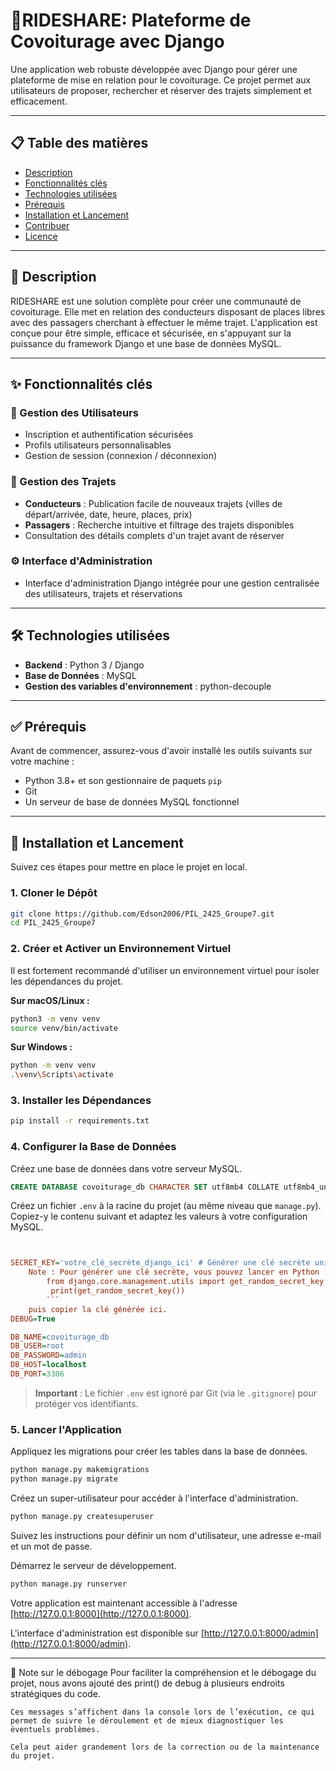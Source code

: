 # 🚗RIDESHARE: Plateforme de Covoiturage avec Django

Une application web robuste développée avec Django pour gérer une plateforme de mise en relation pour le covoiturage. Ce projet permet aux utilisateurs de proposer, rechercher et réserver des trajets simplement et efficacement.

---

## 📋 Table des matières

- [Description](#description)
- [Fonctionnalités clés](#fonctionnalités-clés)
- [Technologies utilisées](#technologies-utilisées)
- [Prérequis](#prérequis)
- [Installation et Lancement](#installation-et-lancement)
- [Contribuer](#contribuer)
- [Licence](#licence)

---

## 📝 Description

RIDESHARE est une solution complète pour créer une communauté de covoiturage. Elle met en relation des conducteurs disposant de places libres avec des passagers cherchant à effectuer le même trajet. L'application est conçue pour être simple, efficace et sécurisée, en s'appuyant sur la puissance du framework Django et une base de données MySQL.

---

## ✨ Fonctionnalités clés

### 👤 Gestion des Utilisateurs
- Inscription et authentification sécurisées
- Profils utilisateurs personnalisables
- Gestion de session (connexion / déconnexion)

### 🚗 Gestion des Trajets
- **Conducteurs** : Publication facile de nouveaux trajets (villes de départ/arrivée, date, heure, places, prix)
- **Passagers** : Recherche intuitive et filtrage des trajets disponibles
- Consultation des détails complets d'un trajet avant de réserver



### ⚙️ Interface d'Administration
- Interface d'administration Django intégrée pour une gestion centralisée des utilisateurs, trajets et réservations

---

## 🛠️ Technologies utilisées

- **Backend** : Python 3 / Django
- **Base de Données** : MySQL
- **Gestion des variables d'environnement** : python-decouple

---

## ✅ Prérequis

Avant de commencer, assurez-vous d'avoir installé les outils suivants sur votre machine :

- Python 3.8+ et son gestionnaire de paquets `pip`
- Git
- Un serveur de base de données MySQL fonctionnel

---

## 🚀 Installation et Lancement

Suivez ces étapes pour mettre en place le projet en local.

### 1. Cloner le Dépôt

```bash
git clone https://github.com/Edson2006/PIL_2425_Groupe7.git
cd PIL_2425_Groupe7
```

### 2. Créer et Activer un Environnement Virtuel

Il est fortement recommandé d'utiliser un environnement virtuel pour isoler les dépendances du projet.

**Sur macOS/Linux :**
```bash
python3 -m venv venv
source venv/bin/activate
```

**Sur Windows :**
```bash
python -m venv venv
.\venv\Scripts\activate
```

### 3. Installer les Dépendances

```bash
pip install -r requirements.txt
```

### 4. Configurer la Base de Données

Créez une base de données dans votre serveur MySQL.

```sql
CREATE DATABASE covoiturage_db CHARACTER SET utf8mb4 COLLATE utf8mb4_unicode_ci;
```

Créez un fichier `.env` à la racine du projet (au même niveau que `manage.py`). Copiez-y le contenu suivant et adaptez les valeurs à votre configuration MySQL.

```ini


SECRET_KEY='votre_clé_secrète_django_ici' # Générer une clé secrète unique pour votre environnement.
    Note : Pour générer une clé secrète, vous pouvez lancer en Python :```bash
        from django.core.management.utils import get_random_secret_key
         print(get_random_secret_key())
        ```
    puis copier la clé générée ici. 
DEBUG=True

DB_NAME=covoiturage_db
DB_USER=root
DB_PASSWORD=admin
DB_HOST=localhost
DB_PORT=3306
```

> **Important** : Le fichier `.env` est ignoré par Git (via le `.gitignore`) pour protéger vos identifiants.

### 5. Lancer l'Application

Appliquez les migrations pour créer les tables dans la base de données.

```bash
python manage.py makemigrations
python manage.py migrate
```

Créez un super-utilisateur pour accéder à l'interface d'administration.

```bash
python manage.py createsuperuser
```
Suivez les instructions pour définir un nom d'utilisateur, une adresse e-mail et un mot de passe.

Démarrez le serveur de développement.

```bash
python manage.py runserver
```

Votre application est maintenant accessible à l'adresse [http://127.0.0.1:8000](http://127.0.0.1:8000).

L'interface d'administration est disponible sur [http://127.0.0.1:8000/admin](http://127.0.0.1:8000/admin).

---
🐞 Note sur le débogage
    Pour faciliter la compréhension et le débogage du projet, nous avons ajouté des print() de debug à plusieurs endroits stratégiques du code.

    Ces messages s’affichent dans la console lors de l’exécution, ce qui permet de suivre le déroulement et de mieux diagnostiquer les éventuels problèmes.

    Cela peut aider grandement lors de la correction ou de la maintenance du projet.
